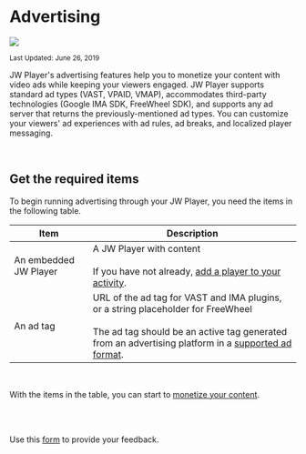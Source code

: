 # Advertising

<img src="https://img.shields.io/badge/SDK-Android%20v3-0AAC29.svg?logo=android"> 

<sup>Last Updated: June 26, 2019</sup>

JW Player's advertising features help you to monetize your content with video ads while keeping your viewers engaged. JW Player supports standard ad types (VAST, VPAID, VMAP), accommodates third-party technologies (Google IMA SDK, FreeWheel SDK), and supports any ad server that returns the previously-mentioned ad types. You can customize your viewers' ad experiences with ad rules, ad breaks, and localized player messaging.

<br/>

## Get the required items

To begin running advertising through your JW Player, you need the items in the following table.

| Item | Description |
| -- | -- |
| An embedded JW Player | A JW Player with content<br/><br/>If you have not already, [add a player to your activity](../../getting-started/add-a-player-to-an-activity).|
| An ad tag | URL of the ad tag for VAST and IMA plugins, or a string placeholder for FreeWheel<br/><br/>The ad tag should be an active tag generated from an advertising platform in a [supported ad format](https://support.jwplayer.com/articles/ad-formats-reference). |

<br/> 

With the items in the table, you can start to [monetize your content](../monetize-your-content).

<br/><br/>
<div id="wufoo-mff60sc1xnn4cu">
Use this <a href="https://jwplayerdocs.wufoo.com/forms/mff60sc1xnn4cu">form</a> to provide your feedback.
</div>
<script type="text/javascript">var mff60sc1xnn4cu;(function(d, t) {
var s = d.createElement(t), options = {
'userName':'jwplayerdocs',
'formHash':'mff60sc1xnn4cu',
'autoResize':true,
'height':'288',
'async':true,
'host':'wufoo.com',
'header':'show',
'ssl':true,
'defaultValues': 'field118=' + location.pathname};
s.src = ('https:' == d.location.protocol ? 'https://' : 'http://') + 'www.wufoo.com/scripts/embed/form.js';
s.onload = s.onreadystatechange = function() {
var rs = this.readyState; if (rs) if (rs != 'complete') if (rs != 'loaded') return;
try { mff60sc1xnn4cu = new WufooForm();mff60sc1xnn4cu.initialize(options);mff60sc1xnn4cu.display(); } catch (e) {}};
var scr = d.getElementsByTagName(t)[0], par = scr.parentNode; par.insertBefore(s, scr);
})(document, 'script');</script>

